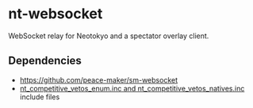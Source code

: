 # nt-websocket
WebSocket relay for Neotokyo and a spectator overlay client.

## Dependencies
* https://github.com/peace-maker/sm-websocket
* [nt_competitive_vetos_enum.inc and nt_competitive_vetos_natives.inc](https://github.com/Rainyan/sourcemod-nt-competitive-vetos/tree/main/scripting/include) include files
